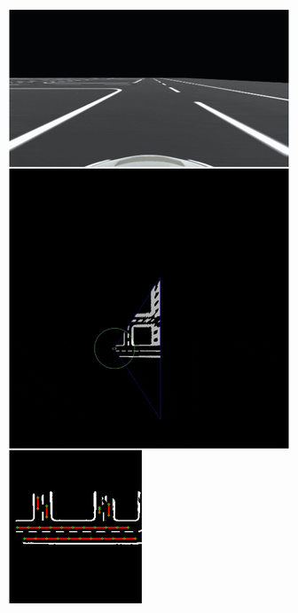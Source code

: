 ![](https://github.com/a14s/unity-car-simulation/blob/main/frames.gif)
![](https://github.com/a14s/unity-car-simulation/blob/main/map1.gif)
![](https://github.com/a14s/unity-car-simulation/blob/main/lanes.png)
